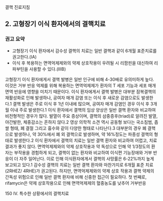 결핵 진료지침

## 2. 고형장기 이식 환자에서의 결핵치료

### 권고 요약
- 고형장기 이식 환자에서 감수성 결핵의 치료는 일반 결핵과 같이 6개월 표준치료를 권고한다.(IA)
- 이식 후 복용하는 면역억제제와의 약제 상호작용이 우려될 시 리팜핀을 대신하여 리파부틴을 사용할 수 있다.(IIIB)

고형장기 이식 환자에게서 결핵 발병은 일반 인구에 비해 4-30배로 유의미하게 높다. 이것은 거부 반응 억제를 위해 복용하는 면역억제제가 환자의 T 세포 기능과 세포 매개 면역 반응에 영향을 미치기 때문이다. 이식 환자에게서 결핵 발병은 대부분 잠복결핵의 재활성화로 인해 발생하나, 공여자 매개 감염 또는 이식 후 새로운 감염으로도 발생한다.1
결핵 발생은 주로 이식 후 1년 이내에 많으며, 공여자 매개 감염인 경우 이식 후 3개월 이내 주로 발생한다.1 이식 환자에서 결핵의 임상 양상은 일반 결핵 환자와 비교하여 비전형적인 경우가 많다. 발열이 주요 증상이며, 결핵의 삼중증후(triad)로 알려진 발열, 야간발한, 체중감소는 흔하지 않다.2 영상 의학적 소견 역시 공동형 보다는 국소침범, 좁쌀 형태, 폐 결절 그리고 흉수와 같이 다양한 형태로 나타난다.3 대부분의 경우 폐 결핵으로 발생하나, 약 30%에서 폐 외 결핵으로 발생하며, 약 16%정도는 파종성 결핵의 형태로 발생한다.2
이식 환자에서 결핵의 치료는 일반 결핵 환자와 비교하여 어렵고, 치료 결과가 좋지 않다. 면역억제제와의 약제 상호작용과 약 독성으로 인해 약 1/3정도의 환자는 부작용을 경험하게 되고, 결핵이 없는 환자와 비교하여 이식편 기능장애와 거부 반응이 더 자주 일어난다. 이로 인해 이식환자에게서 결핵의 사망률은 6-22%까지 높게 보고되고 있다.1
감수성 결핵의 치료는 일반 결핵 환자와 마찬가지로 6개월 표준 치료 (2RHEZ/ 4RHE)가 권고된다. 하지만, 면역억제제와의 약제 상호 작용과 결핵 약제의 간독성 위험으로 인해 일반 결핵 환자에 비해 신중한 접근이 필요하다. 첫 번째로, rifamycin은 약제 상호작용으로 인해 면역억제제의 혈중농도를 낮추어 거부반응

<PAGE>150
IV. 특수한 상황에서의 결핵치료